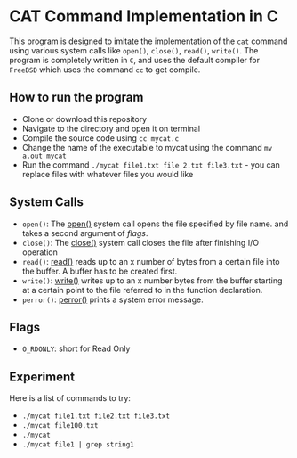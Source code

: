 # CAT Command Implementation in C

This program is designed to imitate the implementation of the `cat` command using various system calls like `open()`, `close()`, `read()`, `write()`.
The program is completely written in `C`, and uses the default compiler for `FreeBSD` which uses the command `cc` to get compile.

## How to run the program

- Clone or download this repository
- Navigate to the directory and open it on terminal
- Compile the source code using `cc mycat.c`
- Change the name of the executable to mycat using the command `mv a.out mycat`
- Run the command `./mycat file1.txt file 2.txt file3.txt` - you can replace files with whatever files you would like

System Calls
------------
- `open()`: The [open()](http://man7.org/linux/man-pages/man2/open.2.html) system call opens the file specified by file name. and takes a second argument of _flags_.
- `close()`: The [close()](http://man7.org/linux/man-pages/man2/close.2.html) system call closes the file after finishing I/O operation
- `read()`: [read()](http://man7.org/linux/man-pages/man2/read.2.html) reads up to an x number of bytes from a certain file into the buffer. A buffer has to be created first.
- `write()`: [write()](http://man7.org/linux/man-pages/man2/write.2.html) writes up to an x number bytes from the buffer starting at a certain point to the file referred to in the function declaration.
- `perror()`: [perror()](http://man7.org/linux/man-pages/man3/perror.3.html) prints a system error message.

Flags
-----
- `O_RDONLY`: short for Read Only

Experiment
----------
Here is a list of commands to try:
- `./mycat file1.txt file2.txt file3.txt`
- `./mycat file100.txt`
- `./mycat`
- `./mycat file1 | grep string1`

